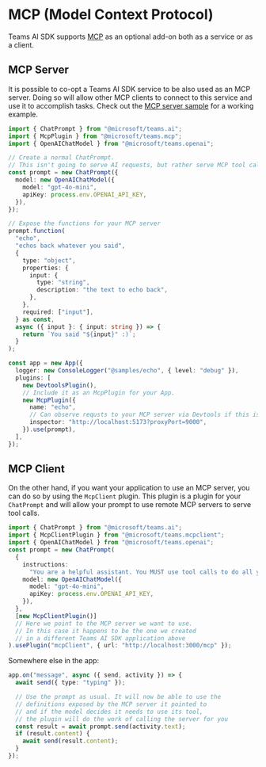 # MCP (Model Context Protocol)

Teams AI SDK supports [MCP](https://modelcontextprotocol.io/introduction) as an optional add-on both as a service or as a client.

## MCP Server

It is possible to co-opt a Teams AI SDK service to be also used as an MCP server. Doing so will allow other MCP clients to connect to this service and use it to accomplish tasks. Check out the [MCP server sample](https://github.com/microsoft/teams.ts/tree/main/samples/mcp) for a working example.

```typescript
import { ChatPrompt } from "@microsoft/teams.ai";
import { McpPlugin } from "@microsoft/teams.mcp";
import { OpenAIChatModel } from "@microsoft/teams.openai";

// Create a normal ChatPrompt.
// This isn't going to serve AI requests, but rather serve MCP tool calls
const prompt = new ChatPrompt({
  model: new OpenAIChatModel({
    model: "gpt-4o-mini",
    apiKey: process.env.OPENAI_API_KEY,
  }),
});

// Expose the functions for your MCP server
prompt.function(
  "echo",
  "echos back whatever you said",
  {
    type: "object",
    properties: {
      input: {
        type: "string",
        description: "the text to echo back",
      },
    },
    required: ["input"],
  } as const,
  async ({ input }: { input: string }) => {
    return `You said "${input}" :)`;
  }
);

const app = new App({
  logger: new ConsoleLogger("@samples/echo", { level: "debug" }),
  plugins: [
    new DevtoolsPlugin(),
    // Include it as an McpPlugin for your App.
    new McpPlugin({
      name: "echo",
      // Can observe requsts to your MCP server via Devtools if this is passed in.
      inspector: "http://localhost:5173?proxyPort=9000",
    }).use(prompt),
  ],
});
```

## MCP Client

On the other hand, if you want your application to use an MCP server, you can do so by using the `McpClient` plugin. This plugin is a plugin for your `ChatPrompt` and will allow your prompt to use remote MCP servers to serve tool calls.

```typescript
import { ChatPrompt } from "@microsoft/teams.ai";
import { McpClientPlugin } from "@microsoft/teams.mcpclient";
import { OpenAIChatModel } from "@microsoft/teams.openai";
const prompt = new ChatPrompt(
  {
    instructions:
      "You are a helpful assistant. You MUST use tool calls to do all your work.",
    model: new OpenAIChatModel({
      model: "gpt-4o-mini",
      apiKey: process.env.OPENAI_API_KEY,
    }),
  },
  [new McpClientPlugin()]
  // Here we point to the MCP server we want to use.
  // In this case it happens to be the one we created
  // in a different Teams AI SDK application above
).usePlugin("mcpClient", { url: "http://localhost:3000/mcp" });
```

Somewhere else in the app:

```typescript
app.on("message", async ({ send, activity }) => {
  await send({ type: "typing" });

  // Use the prompt as usual. It will now be able to use the
  // definitions exposed by the MCP server it pointed to
  // and if the model decides it needs to use its tool,
  // the plugin will do the work of calling the server for you
  const result = await prompt.send(activity.text);
  if (result.content) {
    await send(result.content);
  }
});
```
